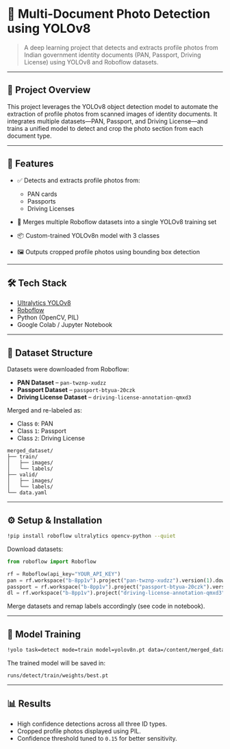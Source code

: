 
# 📄 Multi-Document Photo Detection using YOLOv8


> A deep learning project that detects and extracts profile photos from Indian government identity documents (PAN, Passport, Driving License) using YOLOv8 and Roboflow datasets.

---

## 🚀 Project Overview

This project leverages the YOLOv8 object detection model to automate the extraction of profile photos from scanned images of identity documents. It integrates multiple datasets—PAN, Passport, and Driving License—and trains a unified model to detect and crop the photo section from each document type.

---

## 📌 Features

* ✅ Detects and extracts profile photos from:

  * PAN cards
  * Passports
  * Driving Licenses
* 🔁 Merges multiple Roboflow datasets into a single YOLOv8 training set
* 📦 Custom-trained YOLOv8n model with 3 classes
* 🖼️ Outputs cropped profile photos using bounding box detection

---

## 🛠️ Tech Stack

* [Ultralytics YOLOv8](https://github.com/ultralytics/ultralytics)
* [Roboflow](https://roboflow.com/)
* Python (OpenCV, PIL)
* Google Colab / Jupyter Notebook

---

## 📂 Dataset Structure

Datasets were downloaded from Roboflow:

* **PAN Dataset** – `pan-twznp-xudzz`
* **Passport Dataset** – `passport-btyua-20czk`
* **Driving License Dataset** – `driving-license-annotation-qmxd3`

Merged and re-labeled as:

* Class `0`: PAN
* Class `1`: Passport
* Class `2`: Driving License

```
merged_dataset/
├── train/
│   ├── images/
│   └── labels/
├── valid/
│   ├── images/
│   └── labels/
└── data.yaml
```

---

## ⚙️ Setup & Installation

```bash
!pip install roboflow ultralytics opencv-python --quiet
```

Download datasets:

```python
from roboflow import Roboflow

rf = Roboflow(api_key="YOUR_API_KEY")
pan = rf.workspace("b-8pp1v").project("pan-twznp-xudzz").version(1).download("yolov8")
passport = rf.workspace("b-8pp1v").project("passport-btyua-20czk").version(1).download("yolov8")
dl = rf.workspace("b-8pp1v").project("driving-license-annotation-qmxd3").version(1).download("yolov8")
```

Merge datasets and remap labels accordingly (see code in notebook).

---

## 🧠 Model Training

```bash
!yolo task=detect mode=train model=yolov8n.pt data=/content/merged_dataset/data.yaml epochs=100 imgsz=640
```

The trained model will be saved in:

```
runs/detect/train/weights/best.pt
```

---


## 📊 Results

* High confidence detections across all three ID types.
* Cropped profile photos displayed using PIL.
* Confidence threshold tuned to `0.15` for better sensitivity.

